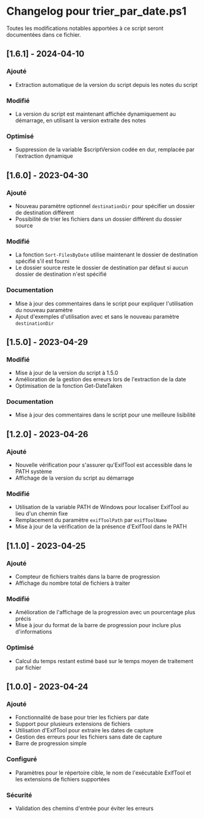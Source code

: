 # Changelog pour trier_par_date.ps1

Toutes les modifications notables apportées à ce script seront documentées dans ce fichier.

## [1.6.1] - 2024-04-10

### Ajouté
- Extraction automatique de la version du script depuis les notes du script

### Modifié
- La version du script est maintenant affichée dynamiquement au démarrage, en utilisant la version extraite des notes

### Optimisé
- Suppression de la variable $scriptVersion codée en dur, remplacée par l'extraction dynamique

## [1.6.0] - 2023-04-30

### Ajouté
- Nouveau paramètre optionnel `destinationDir` pour spécifier un dossier de destination différent
- Possibilité de trier les fichiers dans un dossier différent du dossier source

### Modifié
- La fonction `Sort-FilesByDate` utilise maintenant le dossier de destination spécifié s'il est fourni
- Le dossier source reste le dossier de destination par défaut si aucun dossier de destination n'est spécifié

### Documentation
- Mise à jour des commentaires dans le script pour expliquer l'utilisation du nouveau paramètre
- Ajout d'exemples d'utilisation avec et sans le nouveau paramètre `destinationDir`

## [1.5.0] - 2023-04-29

### Modifié
- Mise à jour de la version du script à 1.5.0
- Amélioration de la gestion des erreurs lors de l'extraction de la date
- Optimisation de la fonction Get-DateTaken

### Documentation
- Mise à jour des commentaires dans le script pour une meilleure lisibilité

## [1.2.0] - 2023-04-26

### Ajouté
- Nouvelle vérification pour s'assurer qu'ExifTool est accessible dans le PATH système
- Affichage de la version du script au démarrage

### Modifié
- Utilisation de la variable PATH de Windows pour localiser ExifTool au lieu d'un chemin fixe
- Remplacement du paramètre `exifToolPath` par `exifToolName`
- Mise à jour de la vérification de la présence d'ExifTool dans le PATH

## [1.1.0] - 2023-04-25

### Ajouté
- Compteur de fichiers traités dans la barre de progression
- Affichage du nombre total de fichiers à traiter

### Modifié
- Amélioration de l'affichage de la progression avec un pourcentage plus précis
- Mise à jour du format de la barre de progression pour inclure plus d'informations

### Optimisé
- Calcul du temps restant estimé basé sur le temps moyen de traitement par fichier

## [1.0.0] - 2023-04-24

### Ajouté
- Fonctionnalité de base pour trier les fichiers par date
- Support pour plusieurs extensions de fichiers
- Utilisation d'ExifTool pour extraire les dates de capture
- Gestion des erreurs pour les fichiers sans date de capture
- Barre de progression simple

### Configuré
- Paramètres pour le répertoire cible, le nom de l'exécutable ExifTool et les extensions de fichiers supportées

### Sécurité
- Validation des chemins d'entrée pour éviter les erreurs
